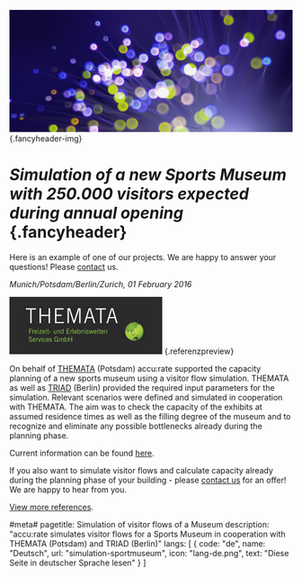 ![](/img/accurate-bild-3.jpg) {.fancyheader-img}
# *Simulation of a new Sports Museum with 250.000 visitors expected during annual opening* {.fancyheader}

Here is an example of one of our projects. We are happy to answer your questions! Please [contact](kontakt) us.

*Munich/Potsdam/Berlin/Zurich, 01 February 2016*

[![Logo THEMATA](img/referenzen/themata-logo.png)](http://www.themata.de/) {.referenzpreview}

On behalf of [THEMATA](http://www.themata.de/) (Potsdam) accu:rate supported the capacity planning of a new sports museum using a visitor flow simulation. THEMATA as well as [TRIAD](https://www.triad.de/de/projekte/fifa-world-football-museum/) (Berlin) provided the required input parameters for the simulation. Relevant scenarios were defined and simulated in cooperation with THEMATA. The aim was to check the capacity of the exhibits at assumed residence times as well as the filling degree of the museum and to recognize and eliminate any possible bottlenecks already during the planning phase.

Current information can be found [here](http://de.fifamuseum.com/about/media/press-releases/fifa-welt-fussball-museum-eroffnungstermin-steht-2609754/#).

If you also want to simulate visitor flows and calculate capacity already during the planning phase of your building - please [contact us](/en:contact) for an offer! We are happy to hear from you.

[View more references](/en:references).


#meta#
pagetitle: Simulation of visitor flows of a Museum
description: "accu:rate simulates visitor flows for a Sports Museum in cooperation with THEMATA (Potsdam) and TRIAD (Berlin)"
langs: [
    { code: "de", name: "Deutsch", url: "simulation-sportmuseum", icon: "lang-de.png", text: "Diese Seite in deutscher Sprache lesen" }
]

